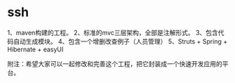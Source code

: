 ssh
===

1、maven构建的工程。
2、标准的mvc三层架构，全部是注解形式。
3、包含代码自动生成模块。
4、包含一个增删改查例子（人员管理）
5、Struts + Spring + Hibernate + easyUI

附注：希望大家可以一起修改和完善这个工程，把它封装成一个快速开发应用的平台。
